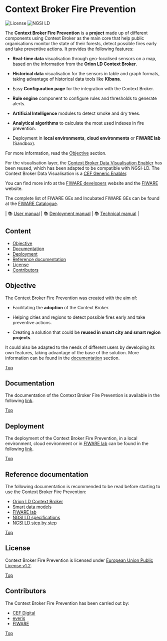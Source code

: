 # Context Broker Fire Prevention

![License](https://img.shields.io/github/license/ConnectingEurope/Context-Broker-Data-Visualisation)
![NGSI LD](https://img.shields.io/badge/NGSI-LD-red.svg)


The **Context Broker Fire Prevention** is a **project** made up of different components using Context Broker as the main core that help public organisations monitor the state of their forests, detect possible fires early and take preventive actions. It provides the following features:

- **Real-time data** visualisation through geo-localised sensors on a map, based on the information from the **Orion LD Context Broker**.

- **Historical data** visualisation for the sensors in table and graph formats, taking advantage of historical data tools like **Kibana**.

- Easy **Configuration page** for the integration with the Context Broker.

- **Rule engine** component to configure rules and thresholds to generate alerts.

- **Artificial Intelligence** modules to detect smoke and dry trees.

- **Analytical algorithms** to calculate the most used indexes in fire prevention.

- Deployment in **local environments**, **cloud environments** or **FIWARE lab** (Sandbox).

For more information, read the [Objective](#objective) section.

For the visualisation layer, the [Context Broker Data Visualisation Enabler](https://github.com/ConnectingEurope/Context-Broker-Data-Visualisation) has been reused, which has been adapted to be compatible with NGSI-LD. The Context Broker Data Visualisation is a [CEF Generic Enabler](https://ec.europa.eu/cefdigital/wiki/display/CEFDIGITAL/CEF+Enablers).

You can find more info at the [FIWARE developers](https://developers.fiware.org/) website and the [FIWARE](https://fiware.org/) website.

The complete list of FIWARE GEs and Incubated FIWARE GEs can be found at the [FIWARE Catalogue](https://www.fiware.org/developers/catalogue/).

| :books: [User manual](doc/user/index.md) | :books: [Deployment manual](doc/tutorials/index.md) | :books: [Technical manual](doc/technical/index.md) |

## Content

- [Objective](#objective)
- [Documentation](#documentation)
- [Deployment](#deployment)
- [Reference documentation](#reference-documentation)
- [License](#license)
- [Contributors](#contributors)

## Objective

The Context Broker Fire Prevention was created with the aim of:

- Facilitating the **adoption** of the Context Broker.

- Helping cities and regions to detect possible fires early and take preventive actions.

- Creating a solution that could be **reused in smart city and smart region projects**.

It could also be adapted to the needs of different users by developing its own features, taking advantage of the base of the solution. More information can be found in the [documentation](#documentation) section.

[Top](#context-broker-fire-prevention)

## Documentation

The documentation of the Context Broker Fire Prevention is available in the following [link](doc/index.md).

[Top](#context-broker-fire-prevention)

## Deployment

The deployment of the Context Broker Fire Prevention, in a local environment, cloud environment or in [FIWARE lab](https://www.fiware.org/developers/fiware-lab/) can be found in the following [link](doc/tutorials/index.md).

[Top](#context-broker-fire-prevention)

## Reference documentation

The following documentation is recommended to be read before starting to use the Context Broker Fire Prevention:

- [Orion LD Context Broker](https://github.com/FIWARE/context.Orion-LD)
- [Smart data models](https://smartdatamodels.org)
- [FIWARE lab](https://www.fiware.org/developers/fiware-lab/)
- [NGSI LD specifications](https://www.etsi.org/deliver/etsi_gs/CIM/001_099/009/01.04.01_60/gs_cim009v010401p.pdf)
- [NGSI LD step by step](https://ngsi-ld-tutorials.readthedocs.io/en/latest/)

[Top](#context-broker-fire-prevention)

## License

Context Broker Fire Prevention is licensed under [European Union Public License v1.2](LICENSE).

[Top](#context-broker-fire-prevention)

## Contributors

The Context Broker Fire Prevention has been carried out by:

- [CEF Digital](https://ec.europa.eu/cefdigital/wiki/display/CEFDIGITAL/CEF+Digital+Home)
- [everis](https://www.everis.com/)
- [FIWARE](https://www.fiware.org/)

[Top](#context-broker-fire-prevention)
